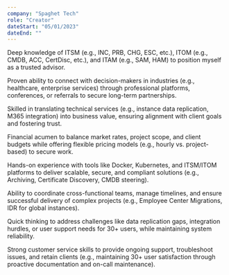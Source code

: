 ```yaml
---
company: "Spaghet Tech"
role: "Creator"
dateStart: "05/01/2023"
dateEnd: ""
---
```


Deep knowledge of ITSM (e.g., INC, PRB, CHG, ESC, etc.), ITOM (e.g., CMDB, ACC, CertDisc, etc.), and ITAM (e.g., SAM, HAM) to position myself as a trusted advisor.

Proven ability to connect with decision-makers in industries (e.g., healthcare, enterprise services) through professional platforms, conferences, or referrals to secure long-term partnerships.

Skilled in translating technical services (e.g., instance data replication, M365 integration) into business value, ensuring alignment with client goals and fostering trust.

Financial acumen to balance market rates, project scope, and client budgets while offering flexible pricing models (e.g., hourly vs. project-based) to secure work.

Hands-on experience with tools like Docker, Kubernetes, and ITSM/ITOM platforms to deliver scalable, secure, and compliant solutions (e.g., Archiving, Certificate Discovery, CMDB steering).

Ability to coordinate cross-functional teams, manage timelines, and ensure successful delivery of complex projects (e.g., Employee Center Migrations, IDR for global instances).

Quick thinking to address challenges like data replication gaps, integration hurdles, or user support needs for 30+ users, while maintaining system reliability.

Strong customer service skills to provide ongoing support, troubleshoot issues, and retain clients (e.g., maintaining 30+ user satisfaction through proactive documentation and on-call maintenance).
